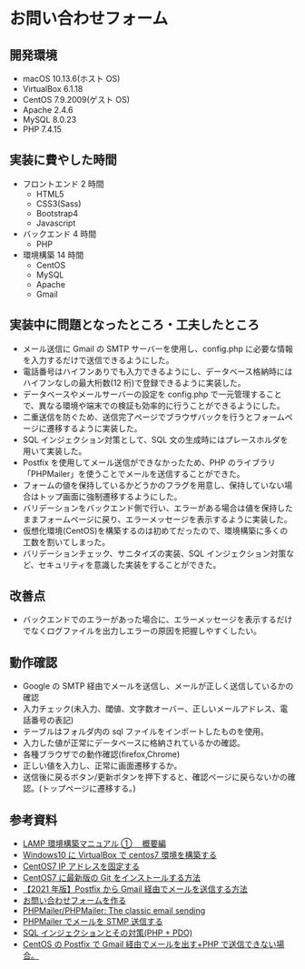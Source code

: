 # お問い合わせフォーム

## 開発環境

- macOS 10.13.6(ホスト OS)
- VirtualBox 6.1.18
- CentOS 7.9.2009(ゲスト OS)
- Apache 2.4.6
- MySQL 8.0.23
- PHP 7.4.15

## 実装に費やした時間

- フロントエンド 2 時間
  - HTML5
  - CSS3(Sass)
  - Bootstrap4
  - Javascript
- バックエンド 4 時間
  - PHP
- 環境構築 14 時間
  - CentOS
  - MySQL
  - Apache
  - Gmail

## 実装中に問題となったところ・工夫したところ

- メール送信に Gmail の SMTP サーバーを使用し、config.php に必要な情報を入力するだけで送信できるようにした。
- 電話番号はハイフンありでも入力できるようにし、データベース格納時にはハイフンなしの最大桁数(12 桁)で登録できるように実装した。
- データベースやメールサーバーの設定を config.php で一元管理することで、異なる環境や端末での検証も効率的に行うことができるようにした。
- 二重送信を防ぐため、送信完了ページでブラウザバックを行うとフォームページに遷移するように実装した。
- SQL インジェクション対策として、SQL 文の生成時にはプレースホルダを用いて実装した。
- Postfix を使用してメール送信ができなかったため、PHP のライブラリ「PHPMailer」を使うことでメールを送信することができた。
- フォームの値を保持しているかどうかのフラグを用意し、保持していない場合はトップ画面に強制遷移するようにした。
- バリデーションをバックエンド側で行い、エラーがある場合は値を保持したままフォームページに戻り、エラーメッセージを表示するように実装した。
- 仮想化環境(CentOS)を構築するのは初めてだったので、環境構築に多くの工数を割いてしまった。
- バリデーションチェック、サニタイズの実装、SQL インジェクション対策など、セキュリティを意識した実装をすることができた。

## 改善点

- バックエンドでのエラーがあった場合に、エラーメッセージを表示するだけでなくログファイルを出力しエラーの原因を把握しやすくしたい。

## 動作確認

- Google の SMTP 経由でメールを送信し、メールが正しく送信しているかの確認
- 入力チェック(未入力、閾値、文字数オーバー、正しいメールアドレス、電話番号の表記)
- テーブルはフォルダ内の sql ファイルをインポートしたものを使用。
- 入力した値が正常にデータベースに格納されているかの確認。
- 各種ブラウザでの動作確認(firefox,Chrome)
- 正しい値を入力し、正常に画面遷移するか。
- 送信後に戻るボタン/更新ボタンを押下すると、確認ページに戻らないかの確認。(トップページに遷移する。)

## 参考資料

- [LAMP 環境構築マニュアル ① 　概要編](https://pointsandlines.jp/server-infra/lamp-overview)
- [Windows10 に VirtualBox で centos7 環境を構築する](https://qiita.com/apricotcomic/items/035dc1c0c7ad08054495)
- [CentOS7 IP アドレスを固定する](https://qiita.com/miriwo/items/5791f552055fda573cf3)
- [CentOS7 に最新版の Git をインストールする方法](https://qiita.com/tomy0610/items/66e292f80aa1adc1161d)
- [【2021 年版】Postfix から Gmail 経由でメールを送信する方法](https://codeforfun.jp/how-to-send-email-with-postfix-and-gmail/)
- [お問い合わせフォームを作る](https://gray-code.com/php/make-the-form-introduction/)
- [PHPMailer/PHPMailer: The classic email sending](https://github.com/PHPMailer/PHPMailer)
- [PHPMailer でメールを STMP 送信する](https://qiita.com/e__ri/items/857b12e73080019e00b5)
- [SQL インジェクションとその対策(PHP + PDO)](https://qiita.com/kurodenwa/items/8807e79515c0e2b4dad9)
- [CentOS の Postfix で Gmail 経由でメールを出す+PHP で送信できない場合。](https://www.ituki-yu2.net/entry/20140805/1407247229)
